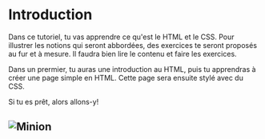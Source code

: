 # Introduction
Dans ce tutoriel, tu vas apprendre ce qu'est le  HTML et le CSS. Pour illustrer les notions qui seront abbordées, des exercices te seront proposés au fur et à mesure.
Il faudra bien lire le contenu et faire les exercices.

Dans un prermier, tu auras une introduction au HTML, puis tu apprendras à créer une page simple en HTML.
Cette page sera ensuite stylé avec du CSS.

Si tu es prêt, alors allons-y!

![Minion](http://octodex.github.com/images/minion.png)
---
